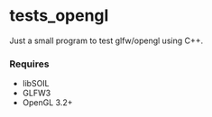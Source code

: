 tests_opengl
============

Just a small program to test glfw/opengl using C++.

### Requires

- libSOIL
- GLFW3
- OpenGL 3.2+
